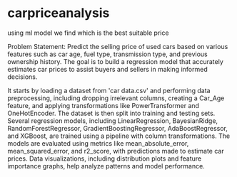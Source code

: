 # carpriceanalysis
using ml model we find which is the best suitable price 

Problem Statement: Predict the selling price of used cars based on various features such as car age, fuel type, transmission type, and previous ownership history. The goal is to build a regression model that accurately estimates car prices to assist buyers and sellers in making informed decisions.

It starts by loading a dataset from 'car data.csv' and performing data preprocessing, including dropping irrelevant columns, creating a Car_Age feature, and applying transformations like PowerTransformer and OneHotEncoder. The dataset is then split into training and testing sets. Several regression models, including LinearRegression, BayesianRidge, RandomForestRegressor, GradientBoostingRegressor, AdaBoostRegressor, and XGBoost, are trained using a pipeline with column transformations. The models are evaluated using metrics like mean_absolute_error, mean_squared_error, and r2_score, with predictions made to estimate car prices. Data visualizations, including distribution plots and feature importance graphs, help analyze patterns and model performance.
